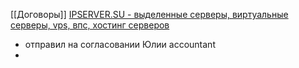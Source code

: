 [[Договоры]]
[IPSERVER.SU - выделенные серверы, виртуальные серверы, vps, впс, хостинг серверов](https://www.ipserver.su/ru/apanel/tickets/index/show/ticket/281328)

- отправил на согласовании Юлии accountant
- 